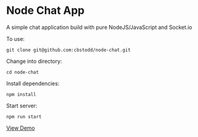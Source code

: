 # Node Chat App

A simple chat application build with pure NodeJS/JavaScript and Socket.io

To use:

    git clone git@github.com:cbstodd/node-chat.git

Change into directory:

    cd node-chat

Install dependencies:

    npm install

Start server:

    npm run start



[View Demo](https://mysterious-taiga-41451.herokuapp.com/)